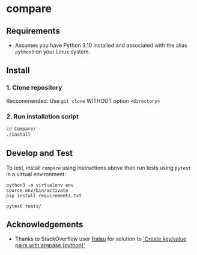 # compare

## Requirements
- Assumes you have Python 3.10 installed and associated with the alias `python3` on your Linux system.

## Install
### 1. Clone repository 
Reccommended: Use `git clone` WITHOUT option `<directory>`
### 2. Run installation script

```bash
cd Compare/
./install
```
## Develop and Test
To test, install `compare` using instructions above then run tests using `pytest` in a virtual environment:

```
python3 -m virtualenv env
source env/bin/activate
pip install requirements.txt

pytest tests/
```

## Acknowledgements
- Thanks to StackOverflow user [fralau](https://stackoverflow.com/users/4334041/fralau) for solution to ['Create key/value pairs with argpase (python)'](https://stackoverflow.com/a/52014520)

